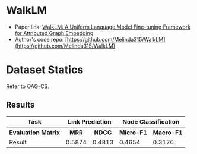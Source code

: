 # WalkLM

- Paper link: [WalkLM: A Uniform Language Model Fine-tuning Framework for Attributed Graph Embedding](https://proceedings.neurips.cc/paper_files/paper/2023/file/2ac879d1865475a7abc8dfc7a9c15c27-Paper-Conference.pdf)
- Author's code repo: [https://github.com/Melinda315/WalkLM](https://github.com/Melinda315/WalkLM)

# Dataset Statics

Refer to [OAG-CS](https://ggl.readthedocs.io/en/latest/api/ggl.datasets.html#ggl.datasets.OAG-CS).

Results
-------

<table>
  <tr>
    <th>Task</th>
    <th colspan="2">Link Prediction</th>
    <th colspan="2">Node Classification</th>
  </tr>
  <tr>
    <th>Evaluation Matrix</th>
    <th>MRR</th>
    <th>NDCG</th>
    <th>Micro-F1</th>
    <th>Macro-F1</th>
  </tr>
  <tr>
    <td>Result</td>
    <td>0.5874</td>
    <td>0.4813</td>
    <td>0.4654</td>
    <td>0.3176</td>
  </tr>
</table>
